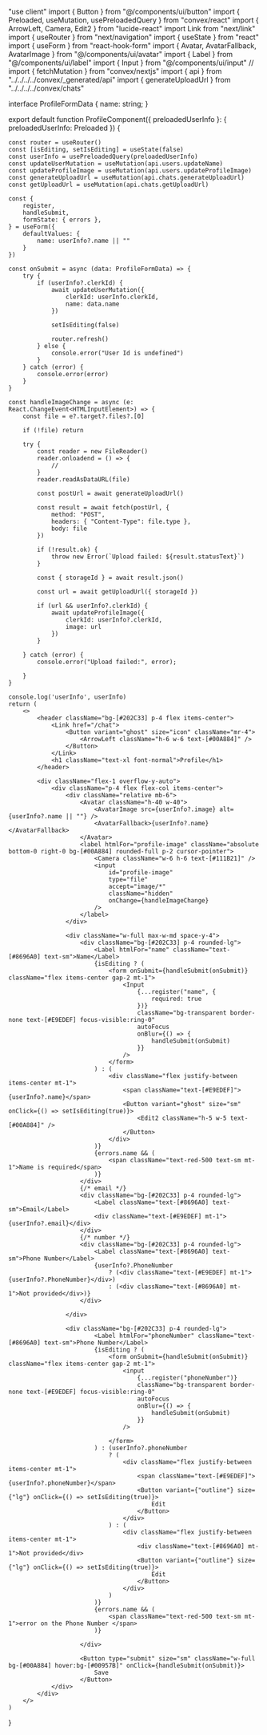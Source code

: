 "use client"
import { Button } from "@/components/ui/button"
import { Preloaded, useMutation, usePreloadedQuery } from "convex/react"
import { ArrowLeft, Camera, Edit2 } from "lucide-react"
import Link from "next/link"
import { useRouter } from "next/navigation"
import { useState } from "react"
import { useForm } from "react-hook-form"
import { Avatar, AvatarFallback, AvatarImage } from "@/components/ui/avatar"
import { Label } from "@/components/ui/label"
import { Input } from "@/components/ui/input"
// import { fetchMutation } from "convex/nextjs"
import { api } from "../../../../convex/_generated/api"
import { generateUploadUrl } from "../../../../convex/chats"


interface ProfileFormData {
    name: string;
}

export default function ProfileComponent({ preloadedUserInfo }: {
    preloadedUserInfo: Preloaded<typeof api.users.readUser>
}) {

    const router = useRouter()
    const [isEditing, setIsEditing] = useState(false)
    const userInfo = usePreloadedQuery(preloadedUserInfo)
    const updateUserMutation = useMutation(api.users.updateName)
    const updateProfileImage = useMutation(api.users.updateProfileImage)
    const generateUploadUrl = useMutation(api.chats.generateUploadUrl)
    const getUploadUrl = useMutation(api.chats.getUploadUrl)

    const {
        register,
        handleSubmit,
        formState: { errors },
    } = useForm({
        defaultValues: {
            name: userInfo?.name || ""
        }
    })

    const onSubmit = async (data: ProfileFormData) => {
        try {
            if (userInfo?.clerkId) {
                await updateUserMutation({
                    clerkId: userInfo.clerkId,
                    name: data.name
                })

                setIsEditing(false)

                router.refresh()
            } else {
                console.error("User Id is undefined")
            }
        } catch (error) {
            console.error(error)
        }
    }

    const handleImageChange = async (e: React.ChangeEvent<HTMLInputElement>) => {
        const file = e?.target?.files?.[0]

        if (!file) return

        try {
            const reader = new FileReader()
            reader.onloadend = () => {
                //
            }
            reader.readAsDataURL(file)

            const postUrl = await generateUploadUrl()

            const result = await fetch(postUrl, {
                method: "POST",
                headers: { "Content-Type": file.type },
                body: file
            })

            if (!result.ok) {
                throw new Error(`Upload failed: ${result.statusText}`)
            }

            const { storageId } = await result.json()

            const url = await getUploadUrl({ storageId })

            if (url && userInfo?.clerkId) {
                await updateProfileImage({
                    clerkId: userInfo?.clerkId,
                    image: url
                })
            }

        } catch (error) {
            console.error("Upload failed:", error);

        }
    }

    console.log('userInfo', userInfo)
    return (
        <>
            <header className="bg-[#202C33] p-4 flex items-center">
                <Link href="/chat">
                    <Button variant="ghost" size="icon" className="mr-4">
                        <ArrowLeft className="h-6 w-6 text-[#00A884]" />
                    </Button>
                </Link>
                <h1 className="text-xl font-normal">Profile</h1>
            </header>

            <div className="flex-1 overflow-y-auto">
                <div className="p-4 flex flex-col items-center">
                    <div className="relative mb-6">
                        <Avatar className="h-40 w-40">
                            <AvatarImage src={userInfo?.image} alt={userInfo?.name || ""} />
                            <AvatarFallback>{userInfo?.name}</AvatarFallback>
                        </Avatar>
                        <label htmlFor="profile-image" className="absolute bottom-0 right-0 bg-[#00A884] rounded-full p-2 cursor-pointer">
                            <Camera className="w-6 h-6 text-[#111B21]" />
                            <input
                                id="profile-image"
                                type="file"
                                accept="image/*"
                                className="hidden"
                                onChange={handleImageChange}
                            />
                        </label>
                    </div>

                    <div className="w-full max-w-md space-y-4">
                        <div className="bg-[#202C33] p-4 rounded-lg">
                            <Label htmlFor="name" className="text-[#8696A0] text-sm">Name</Label>
                            {isEditing ? (
                                <form onSubmit={handleSubmit(onSubmit)} className="flex items-center gap-2 mt-1">
                                    <Input
                                        {...register("name", {
                                            required: true
                                        })}
                                        className="bg-transparent border-none text-[#E9EDEF] focus-visible:ring-0"
                                        autoFocus
                                        onBlur={() => {
                                            handleSubmit(onSubmit)
                                        }}
                                    />
                                </form>
                            ) : (
                                <div className="flex justify-between items-center mt-1">
                                    <span className="text-[#E9EDEF]">{userInfo?.name}</span>
                                    <Button variant="ghost" size="sm" onClick={() => setIsEditing(true)}>
                                        <Edit2 className="h-5 w-5 text-[#00A884]" />
                                    </Button>
                                </div>
                            )}
                            {errors.name && (
                                <span className="text-red-500 text-sm mt-1">Name is required</span>
                            )}
                        </div>
                        {/* email */}
                        <div className="bg-[#202C33] p-4 rounded-lg">
                            <Label className="text-[#8696A0] text-sm">Email</Label>
                            <div className="text-[#E9EDEF] mt-1">{userInfo?.email}</div>
                        </div>
                        {/* number */}
                        <div className="bg-[#202C33] p-4 rounded-lg">
                            <Label className="text-[#8696A0] text-sm">Phone Number</Label>
                            {userInfo?.PhoneNumber
                                ? (<div className="text-[#E9EDEF] mt-1">{userInfo?.PhoneNumber}</div>)
                                : (<div className="text-[#8696A0] mt-1">Not provided</div>)}
                        </div>

                    </div>

                    <div className="bg-[#202C33] p-4 rounded-lg">
                            <Label htmlFor="phoneNumber" className="text-[#8696A0] text-sm">Phone Number</Label>
                            {isEditing ? (
                                <form onSubmit={handleSubmit(onSubmit)} className="flex items-center gap-2 mt-1">
                                    <input
                                        {...register("phoneNumber")}
                                        className="bg-transparent border-none text-[#E9EDEF] focus-visible:ring-0"
                                        autoFocus
                                        onBlur={() => {
                                            handleSubmit(onSubmit)
                                        }}
                                    />

                                </form>
                            ) : (userInfo?.phoneNumber
                                ? (
                                    <div className="flex justify-between items-center mt-1">
                                        <span className="text-[#E9EDEF]">{userInfo?.phoneNumber}</span>
                                        <Button variant={"outline"} size={"lg"} onClick={() => setIsEditing(true)}>
                                            Edit
                                        </Button>
                                    </div>
                                ) : (
                                    <div className="flex justify-between items-center mt-1">
                                        <div className="text-[#8696A0] mt-1">Not provided</div>
                                        <Button variant={"outline"} size={"lg"} onClick={() => setIsEditing(true)}>
                                            Edit
                                        </Button>
                                    </div>
                                )
                            )}
                            {errors.name && (
                                <span className="text-red-500 text-sm mt-1">error on the Phone Number </span>
                            )}

                        </div>

                        <Button type="submit" size="sm" className="w-full bg-[#00A884] hover:bg-[#00957B]" onClick={handleSubmit(onSubmit)}>
                            Save
                        </Button>
                </div>
            </div>
        </>
    )
}